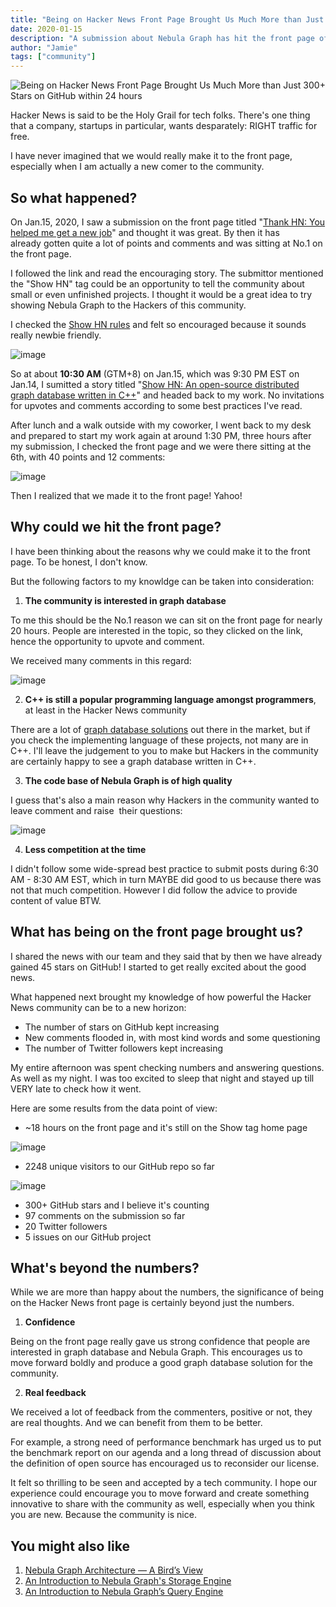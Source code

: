 ```yaml
---
title: "Being on Hacker News Front Page Brought Us Much More than Just 300+ Stars on GitHub within 24 hours"
date: 2020-01-15
description: "A submission about Nebula Graph has hit the front page of Hacker News. This post explains how, what, and why."
author: "Jamie"
tags: ["community"]
---
```


![Being on Hacker News Front Page Brought Us Much More than Just 300+ Stars on GitHub within 24 hours](https://user-images.githubusercontent.com/57335825/83608473-d3959e80-a531-11ea-893d-b5a22b055161.png)

Hacker News is said to be the Holy Grail for tech folks. There's one thing that a company, startups in particular, wants desparately: RIGHT traffic for free.

I have never imagined that we would really make it to the  front page, especially when I am actually a new comer to the community.

## So what happened?

On Jan.15, 2020, I saw a submission on the front page titled "[Thank HN: You helped me get a new job](https://news.ycombinator.com/item?id=22050802)" and thought it was great. By then it has already gotten quite a lot of points and comments and was sitting at No.1 on the front page.

I followed the link and read the encouraging story. The submittor mentioned the "Show HN" tag could be an opportunity to tell the community about small or even unfinished projects. I thought it would be a great idea to try showing Nebula Graph to the Hackers of this community.

I checked the [Show HN rules]() and felt so encouraged because it sounds really newbie friendly.

![image](https://user-images.githubusercontent.com/56643819/74310787-efb9d800-4da8-11ea-8a3e-f2b5190568d2.png)

So at about **10:30 AM** (GTM+8) on Jan.15, which was 9:30 PM EST on Jan.14, I sumitted a story titled "[Show HN: An open-source distributed graph database written in C++](https://news.ycombinator.com/item?id=22051271)" and headed back to my work. No invitations for upvotes and comments according to some best practices I've read.

After lunch and a walk outside with my coworker, I went back to my desk and prepared to start my work again at around 1:30 PM, three hours after my submission, I checked the front page and we were there sitting at the 6th, with 40 points and 12 comments: 

![image](https://user-images.githubusercontent.com/56643819/74310794-f34d5f00-4da8-11ea-9b33-8ac5e3fae2b3.png)

Then I realized that we made it to the front page! Yahoo!

## Why could we hit the front page?

I have been thinking about the reasons why we could make it to the front page. To be honest, I don't know. 

But the following factors to my knowldge can be taken into consideration:

1. **The community is interested in graph database**

To me this should be the No.1 reason we can sit on the front page for nearly 20 hours. People are interested in the topic, so they clicked on the link, hence the opportunity to upvote and comment.

We received many comments in this regard:

![image](https://user-images.githubusercontent.com/56643819/74310801-f8121300-4da8-11ea-9f8b-41f8d3b93d74.png)

2. **C++ is still a popular programming language amongst programmers**, at least in the Hacker News community

There are a lot of [graph database solutions](https://db-engines.com/en/ranking/graph+dbms) out there in the market, but if you check the implementing language of these projects, not many are in C++. I'll leave the judgement to you to make but Hackers in the community are certainly happy to see a graph database written in C++.<br />

3. **The code base of Nebula Graph is of high quality**

I guess that's also a main reason why Hackers in the community wanted to leave comment and raise  their questions:<br />

![image](https://user-images.githubusercontent.com/56643819/74311108-a322cc80-4da9-11ea-93d2-a5690fa81df5.png)

4. **Less competition at the time**

I didn't follow some wide-spread best practice to submit posts during 6:30 AM - 8:30 AM EST, which in turn MAYBE did good to us because there was not that much competition. However I did follow the advice to provide content of value BTW. <br />

## What has being on the front page brought us? 

I shared the news with our team and they said that by then we have already gained 45 stars on GitHub! I started to get really excited about the good news.

What happened next brought my knowledge of how powerful the Hacker News community can be to a new horizon:

- The number of stars on GitHub kept increasing
- New comments flooded in, with most kind words and some questioning 
- The number of Twitter followers kept increasing

My entire afternoon was spent checking numbers and answering questions. As well as my night. I was too excited to sleep that night and stayed up till VERY late to check how it went.

Here are some results from the data point of view:

- ~18 hours on the front page and it's still on the Show tag home page

![image](https://user-images.githubusercontent.com/56643819/74310827-019b7b00-4da9-11ea-9ca7-de40d97e94fe.png)

- 2248 unique visitors to our GitHub repo so far

![image](https://user-images.githubusercontent.com/56643819/74310999-69ea5c80-4da9-11ea-8cd6-c91d21f34d99.png)

- 300+ GitHub stars and I believe it's counting
- 97 comments on the submission so far
- 20 Twitter followers
- 5 issues on our GitHub project

## What's beyond the numbers?

While we are more than happy about the numbers, the significance of being on the Hacker News front page is certainly beyond just the numbers.

1. **Confidence**

Being on the front page really gave us strong confidence that people are interested in graph database and Nebula Graph. This encourages us to move forward boldly and produce a good graph database solution for the community.

2. **Real feedback**

We received a lot of feedback from the commenters, positive or not, they are real thoughts. And we can benefit from them to be better.

For example, a strong need of performance benchmark has urged us to put the benchmark report on our agenda and a long thread of discussion about the definition of open source has encouraged us to reconsider our license.

It felt so thrilling to be seen and accepted by a tech community. I hope our experience could encourage you to move forward and create something innovative to share with the community as well, especially when you think you are new. Because the community is nice.

## You might also like

1. [Nebula Graph Architecture — A Bird’s View](https://nebula-graph.io/posts/nebula-graph-architecture-overview/)
1. [An Introduction to Nebula Graph's Storage Engine](https://nebula-graph.io/posts/nebula-graph-storage-engine-overview/)
1. [An Introduction to Nebula Graph’s Query Engine](https://nebula-graph.io/posts/nebula-graph-query-engine-overview/)
